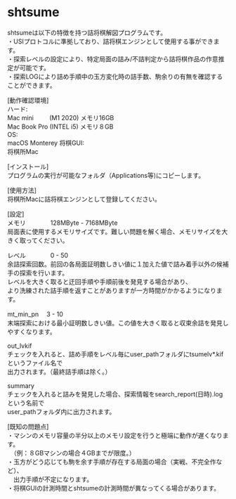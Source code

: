#  shtsume

shtsumeは以下の特徴を持つ詰将棋解図プログラムです。  
・USIプロトコルに準拠しており、詰将棋エンジンとして使用する事ができます。   
・探索レベルの設定により、特定局面の詰み/不詰判定から詰将棋作品の作意推定が可能です。  
・探索LOGにより詰め手順中の玉方変化時の詰手数、駒余りの有無を確認することができます。  

[動作確認環境]  
ハード:   
Mac mini 　　 (M1 2020) メモリ16GB  
Mac Book Pro (INTEL i5) メモリ８GB  
OS:   
macOS Monterey
将棋GUI:    
将棋所Mac  

[インストール]  
プログラムの実行が可能なフォルダ（Applications等)にコピーします。

[使用方法]    
将棋所Macに詰将棋エンジンとして登録してください。  

[設定]  
メモリ　　　　128MByte - 7168MByte  
局面表に使用するメモリサイズです。難しい問題を解く場合、メモリサイズを大きく取ってください。    

レベル　　　　0 - 50  
余詰探索回数。前回の各局面証明数しきい値に１加えた値で詰み着手以外の候補手の探索を行います。  
レベルを大きく取ると迂回手順や手順前後を発見する場合があり、  
より洗練された詰手順を返すことがありますが一方時間がかかるようになります。

mt_min_pn   　3 - 10  
末端探索における最小証明数しきい値。この値を大きく取ると収束余詰を発見しやすくなります。　

out_lvkif  
チェックを入れると、詰め手順をレベル毎にuser_pathフォルダにtsumelv*.kifというファイル名で  
出力されます。（最終詰手順は除く。）

summary  
チェックを入れると詰みを発見した場合、探索情報をsearch_report(日時).logという名前で  
user_pathフォルダ内に出力されます。  

[既知の問題点]  
・マシンのメモリ容量の半分以上のメモリ設定を行うと極端に動作が遅くなります。  
　（例：８GBマシンの場合４GBまでが限度。）  
・玉方がどう応じても駒を余す手順が存在する局面の場合（実戦、不完全作など）、  
　出力手順が不定になります。  
・将棋GUIの計測時間とshtsumeの計測時間が異なってくる場合があります。    



